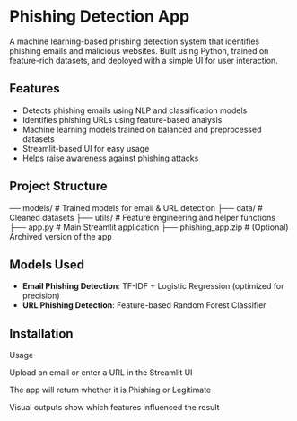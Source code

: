 #  Phishing Detection App

A machine learning-based phishing detection system that identifies phishing emails and malicious websites. Built using Python, trained on feature-rich datasets, and deployed with a simple UI for user interaction.

## Features

- Detects phishing emails using NLP and classification models
- Identifies phishing URLs using feature-based analysis
- Machine learning models trained on balanced and preprocessed datasets
- Streamlit-based UI for easy usage
- Helps raise awareness against phishing attacks

## Project Structure

── models/ # Trained models for email & URL detection
├── data/ # Cleaned datasets
├── utils/ # Feature engineering and helper functions
├── app.py # Main Streamlit application
├── phishing_app.zip # (Optional) Archived version of the app


## Models Used

- **Email Phishing Detection**: TF-IDF + Logistic Regression (optimized for precision)
- **URL Phishing Detection**: Feature-based Random Forest Classifier

## Installation

Usage

Upload an email or enter a URL in the Streamlit UI

The app will return whether it is Phishing or Legitimate

Visual outputs show which features influenced the result
